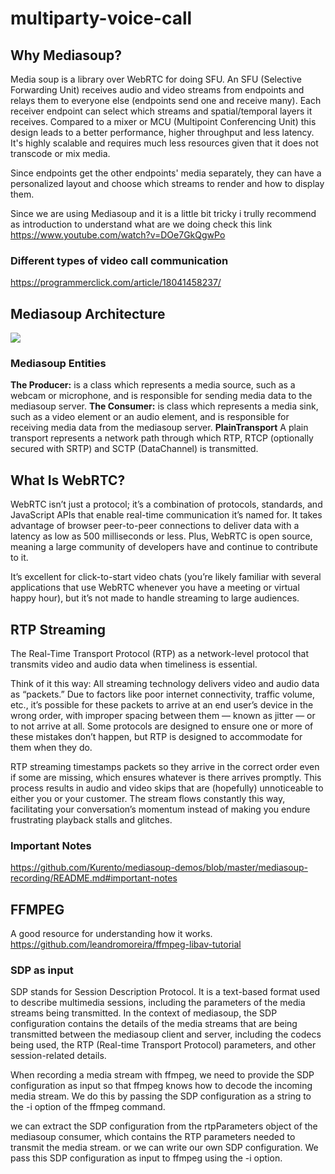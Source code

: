 # multiparty-voice-call

## Why Mediasoup?

Media soup is a library over WebRTC for doing SFU. An SFU (Selective Forwarding Unit) receives audio and video streams from endpoints and relays them to everyone else (endpoints send one and receive many). Each receiver endpoint can select which streams and spatial/temporal layers it receives. Compared to a mixer or MCU (Multipoint Conferencing Unit) this design leads to a better performance, higher throughput and less latency. It's highly scalable and requires much less resources given that it does not transcode or mix media.

Since endpoints get the other endpoints' media separately, they can have a personalized layout and choose which streams to render and how to display them.

Since we are using Mediasoup and it is a little bit tricky i trully recommend as introduction to understand what are we doing check this link
<https://www.youtube.com/watch?v=DOe7GkQgwPo>

### Different types of video call communication

<https://programmerclick.com/article/18041458237/>

## Mediasoup Architecture

![](https://mediasoup.org/images/mediasoup-v3-architecture-01.svg)

### Mediasoup Entities

**The Producer:** is a class which represents a media source, such as a webcam or microphone, and is responsible for sending media data to the mediasoup server.
**The Consumer:** is class which represents a media sink, such as a video element or an audio element, and is responsible for receiving media data from the mediasoup server.
**PlainTransport** A plain transport represents a network path through which RTP, RTCP (optionally secured with SRTP) and SCTP (DataChannel) is transmitted.

## What Is WebRTC?

WebRTC isn’t just a protocol; it’s a combination of protocols, standards, and JavaScript APIs that enable real-time communication it’s named for. It takes advantage of browser peer-to-peer connections to deliver data with a latency as low as 500 milliseconds or less. Plus, WebRTC is open source, meaning a large community of developers have and continue to contribute to it.

It’s excellent for click-to-start video chats (you’re likely familiar with several applications that use WebRTC whenever you have a meeting or virtual happy hour), but it’s not made to handle streaming to large audiences.

## RTP Streaming

The Real-Time Transport Protocol (RTP) as a network-level protocol that transmits video and audio data when timeliness is essential.

Think of it this way: All streaming technology delivers video and audio data as “packets.” Due to factors like poor internet connectivity, traffic volume, etc., it’s possible for these packets to arrive at an end user’s device in the wrong order, with improper spacing between them — known as jitter — or to not arrive at all. Some protocols are designed to ensure one or more of these mistakes don’t happen, but RTP is designed to accommodate for them when they do.

RTP streaming timestamps packets so they arrive in the correct order even if some are missing, which ensures whatever is there arrives promptly. This process results in audio and video skips that are (hopefully) unnoticeable to either you or your customer. The stream flows constantly this way, facilitating your conversation’s momentum instead of making you endure frustrating playback stalls and glitches.

### Important Notes

<https://github.com/Kurento/mediasoup-demos/blob/master/mediasoup-recording/README.md#important-notes>

## FFMPEG

A good resource for understanding how it works.
<https://github.com/leandromoreira/ffmpeg-libav-tutorial>

### SDP as input

SDP stands for Session Description Protocol. It is a text-based format used to describe multimedia sessions, including the parameters of the media streams being transmitted. In the context of mediasoup, the SDP configuration contains the details of the media streams that are being transmitted between the mediasoup client and server, including the codecs being used, the RTP (Real-time Transport Protocol) parameters, and other session-related details.

When recording a media stream with ffmpeg, we need to provide the SDP configuration as input so that ffmpeg knows how to decode the incoming media stream. We do this by passing the SDP configuration as a string to the -i option of the ffmpeg command.

we can extract the SDP configuration from the rtpParameters object of the mediasoup consumer, which contains the RTP parameters needed to transmit the media stream. or we can write our own SDP configuration. We pass this SDP configuration as input to ffmpeg using the -i option.
